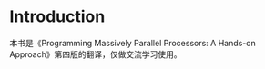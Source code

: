 # Introduction

本书是《Programming Massively Parallel Processors: A Hands-on Approach》第四版的翻译，仅做交流学习使用。
